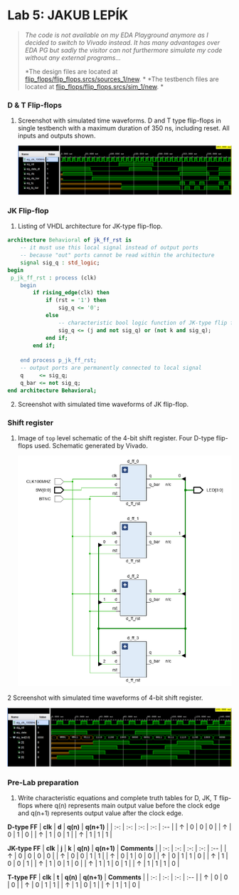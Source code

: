 # Lab 5: JAKUB LEPÍK
>*The code is not available on my EDA Playground anymore as I decided to switch to Vivado instead. It has many advantages over EDA PG but sadly the visitor can not furthermore simulate my code without any external programs...*
>
>*The design files are located at [flip_flops/flip_flops.srcs/sources_1/new](flip_flops/flip_flops.srcs/sources_1/new).               *
>*The testbench files are located at [flip_flops/flip_flops.srcs/sim_1/new](flip_flops/flip_flops.srcs/sim_1/new).                   *
### D & T Flip-flops

1. Screenshot with simulated time waveforms. D and T type flip-flops in single testbench with a maximum duration of 350 ns, including reset. All inputs and outputs shown.

   ![fig_D&T.png](images/fig_D&T.png)

### JK Flip-flop

1. Listing of VHDL architecture for JK-type flip-flop.

```vhdl
architecture Behavioral of jk_ff_rst is
    -- it must use this local signal instead of output ports
    -- because "out" ports cannot be read within the architecture
    signal sig_q : std_logic;
begin
 p_jk_ff_rst : process (clk)
    begin
        if rising_edge(clk) then
            if (rst = '1') then 
                sig_q <= '0';
            else 
                -- characteristic bool logic function of JK-type flip flop
                sig_q <= (j and not sig_q) or (not k and sig_q);
            end if; 
        end if; 

    end process p_jk_ff_rst;
    -- output ports are permanently connected to local signal
    q     <= sig_q;
    q_bar <= not sig_q;
end architecture Behavioral;
```
2. Screenshot with simulated time waveforms of JK flip-flop.

	
### Shift register

1. Image of `top` level schematic of the 4-bit shift register. Four D-type flip-flops used. Schematic generated by Vivado.

   ![schematic_4bit_shift_reg.png](images/schematic_4bit_shift_reg.png)
   
2 Screenshot with simulated time waveforms of 4-bit shift register.

   ![fig_4bit_shift_reg.png](images/fig_4bit_shift_reg.png)
   
### Pre-Lab preparation
1.  Write characteristic equations and complete truth tables for D, JK, T flip-flops where q(n) represents main output value before the clock edge and q(n+1) represents output value after the clock edge.


   **D-type FF**
   | **clk** | **d** | **q(n)** | **q(n+1)** |
   | :-: | :-: | :-: | :-: | :-- |
   | ↑ | 0 | 0 | 0 |
   | ↑ | 0 | 1 | 0 |
   | ↑ | 1 | 0 | 1 |
   | ↑ | 1 | 1 | 1 |

   **JK-type FF**
   | **clk** | **j** | **k** | **q(n)** | **q(n+1)** | **Comments** |
   | :-: | :-: | :-: | :-: | :-- |
   | ↑ | 0 | 0 | 0 | 0 | 
   | ↑ | 0 | 0 | 1 | 1 |
   | ↑ | 0 | 1 | 0 | 0 |
   | ↑ | 0 | 1 | 1 | 0 |
   | ↑ | 1 | 0 | 0 | 1 |
   | ↑ | 1 | 0 | 1 | 0 |
   | ↑ | 1 | 1 | 0 | 1 |
   | ↑ | 1 | 1 | 1 | 0 |

   **T-type FF**
   | **clk** | **t** | **q(n)** | **q(n+1)** | **Comments** |
   | :-: | :-: | :-: | :-- |
   | ↑ | 0 | 0 | 0 |
   | ↑ | 0 | 1 | 1 |
   | ↑ | 1 | 0 | 1 |
   | ↑ | 1 | 1 | 0 |


